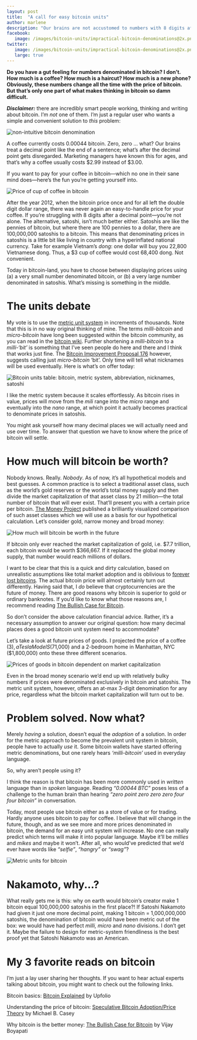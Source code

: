 ```yaml
---
layout: post
title:  "A call for easy bitcoin units"
author: marlene
description: "Our brains are not accustomed to numbers with 8 digits after a decimal point. Introducing the metric system to bitcoin could improve user-friendliness."
facebook:
   image: /images/bitcoin-units/impractical-bitcoin-denominations@2x.png
twitter:
   image: /images/bitcoin-units/impractical-bitcoin-denominations@2x.png
   large: true
---
```


**Do you have a gut feeling for numbers denominated in bitcoin? I don’t. How much is a coffee? How much is a haircut? How much is a new phone? Obviously, these numbers change all the time with the price of bitcoin. But that’s only one part of what makes thinking in bitcoin so damn difficult.**

_**Disclaimer:**_ there are incredibly smart people working, thinking and writing about bitcoin. I’m _not_ one of them. I’m just a regular user who wants a simple and convenient solution to _this_ problem:

![non-intuitive bitcoin denomination](/images/bitcoin-units/impractical-bitcoin-denominations@2x.png)

<!--more-->

A coffee currently costs 0.00044 bitcoin. Zero, zero … what? Our brains treat a decimal point like the end of a sentence; what’s after the decimal point gets disregarded. Marketing managers have known this for ages, and that’s why a coffee usually costs $2.99 instead of $3.00.

If you want to pay for your coffee in bitcoin—which no one in their sane mind does—here’s the fun you’re getting yourself into.

![Price of cup of coffee in bitcoin](/images/bitcoin-units/coffee-cost-bitcoin-BTC-satoshi@2x.png)

After the year 2012, when the bitcoin price once and for all left the double digit dollar range, there was never again an easy-to-handle price for your coffee. If you’re struggling with 8 digits after a decimal point—you’re not alone. The alternative, satoshi, isn’t much better either. Satoshis are like the pennies of bitcoin, but where there are 100 pennies to a dollar, there are 100,000,000 satoshis to a bitcoin. This means that denominating prices in satoshis is a little bit like living in country with a hyperinflated national currency.  Take for example Vietnam’s _dong_: one dollar will buy you 22,800 Vietnamese dong. Thus, a $3 cup of coffee would cost 68,400 dong. Not convenient.

Today in bitcoin-land, you have to choose between displaying prices using (a) a very small number denominated bitcoin, or (b) a very large number denominated in satoshis. What’s missing is something in the middle.

# The units debate
My vote is to use the [metric unit system](https://en.wikipedia.org/wiki/Metric_system) in increments of thousands. Note that this is in no way original thinking of mine. The terms _milli-bitcoin_ and _micro-bitcoin_ have long been suggested within the bitcoin community, as you can read in the [bitcoin wiki](https://en.bitcoin.it/wiki/Units). Further shortening a _milli-bitcoin_ to a _milli-‘bit’_ is something that I’ve seen people do here and there and I think that works just fine. The [Bitcoin Improvement Proposal 176](https://github.com/bitcoin/bips/blob/master/bip-0176.mediawiki) however, suggests calling just _micro-bitcoin_ ‘bit’. Only time will tell what nicknames will be used eventually. Here is what’s on offer today:

![Bitcoin units table: bitcoin, metric system, abbreviation, nicknames, satoshi](/images/bitcoin-units/bitcoin-BTC-metric-unit-table@2x.png)

I like the metric system because it scales effortlessly. As bitcoin rises in value, prices will move from the _mili_ range into the _micro_ range and eventually into the _nano_ range, at which point it actually becomes practical to denominate prices in  satoshis.

You might ask yourself how many decimal places we will actually need and use over time. To answer that question we have to know where the price of bitcoin will settle.


# How much will bitcoin be worth?
Nobody knows. Really. _Nobody_. As of now, it’s all hypothetical models and best guesses. A common practice is to select a traditional asset class, such as the world’s gold reserves or the world’s total money supply and then divide the market capitalization of that asset class by 21 million—the total number of bitcoin that will ever exist. That’ll present you with a certain price per bitcoin. [The Money Project](http://money.visualcapitalist.com/worlds-money-markets-one-visualization-2017/) published a brilliantly visualized comparison of such asset classes which we will use as a basis for our hypothetical calculation. Let’s consider gold, narrow money and broad money:

![How much will bitcoin be worth in the future](/images/bitcoin-units/future-price-bitcoin-market-cap@2x.png)

If bitcoin only ever reached the market capitalization of gold, i.e. $7.7 trillion, each bitcoin would be worth $366,667. If it replaced the global money supply, that number would reach millions of dollars.

I want to be clear that this is a quick and dirty calculation, based on unrealistic assumptions like total market adoption and is oblivious to [forever lost bitcoins](http://fortune.com/2017/11/25/lost-bitcoins/). The actual bitcoin price will almost certainly turn out differently. Having said that, I _do_ believe that cryptocurrencies are the future of money. There are good reasons why bitcoin is superior to gold or ordinary banknotes. If you’d like to know what those reasons are,  I recommend reading [The Bullish Case for Bitcoin](https://medium.com/@vijayboyapati/the-bullish-case-for-bitcoin-6ecc8bdecc1).

So don’t consider the above calculation financial advice. Rather, it’s a necessary assumption to answer our original question: how many decimal places does a good bitcoin unit system need to accommodate?

Let’s take a look at future prices of goods. I projected the price of a coffee ($3), a Tesla Model S ($71,000) and a 2-bedroom home in Manhattan, NYC ($1,800,000) onto these three different scenarios.

![Prices of goods in bitcoin dependent on market capitalization](/images/bitcoin-units/prices-in-bitcoin-coffee-tesla-home@2x.png)

Even in the broad money scenario we’d end up with relatively bulky numbers if prices were denominated exclusively in bitcoin and satoshis. The metric unit system, however, offers an at-max 3-digit denomination for any price, regardless what the bitcoin market capitalization will turn out to be.


# Problem solved. Now what?
Merely _having_ a solution, doesn’t equal the _adoption_ of a solution. In order for the metric approach to become the prevalent unit system in bitcoin, people have to actually _use_ it. Some bitcoin wallets have started offering metric denominations, but one rarely hears _‘milli-bitcoin’_ used in everyday language.

So, why aren’t people using it?

I think the reason is that bitcoin has been more commonly used in _written_ language than in _spoken_ language. Reading _“0.00044 BTC”_ poses less of a challenge to the human brain than hearing _“zero point zero zero zero four four bitcoin”_ in conversation.

Today, most people use bitcoin either as a store of value or for trading. Hardly anyone uses bitcoin to pay for coffee. I believe that will change in the future, though, and as we see more and more prices denominated in bitcoin, the demand for an easy unit system will increase. No one can really predict which terms will make it into popular language. Maybe it’ll be _millies_ and _mikes_ and maybe it won’t. After all, who would’ve predicted that we’d ever have words like _“selfie”_, _“hangry”_ or _“swag”_?

![Metric units for bitcoin](/images/bitcoin-units/metric-unit-system-bitcoin@2x.png)


# Nakamoto, why...?
What really gets me is this: why on earth would bitcoin’s creator make 1 bitcoin equal 100,000,000 satoshis in the first place?! If Satoshi Nakamoto had given it just one more decimal point, making 1 bitcoin = 1,000,000,000 satoshis, the denomination of bitcoin would have been metric out of the box: we would have had perfect _milli, micro_ and _nano_ divisions. I don’t get it. Maybe the failure to design for metric-system friendliness is the best proof yet that Satoshi Nakamoto was an American.


# My 3 favorite reads on bitcoin
I’m just a lay user sharing her thoughts. If you want to hear actual experts talking about bitcoin, you might want to check out the following links.

Bitcoin basics: [Bitcoin Explained](https://www.upfolio.com/ultimate-bitcoin-guide) by Upfolio

Understanding the price of bitcoin: [Speculative Bitcoin Adoption/Price Theory](https://medium.com/@mcasey0827/speculative-bitcoin-adoption-price-theory-2eed48ecf7da) by Michael B. Casey

Why bitcoin is the better money: [The Bullish Case for Bitcoin](https://medium.com/@vijayboyapati/the-bullish-case-for-bitcoin-6ecc8bdecc1) by Vijay Boyapati

